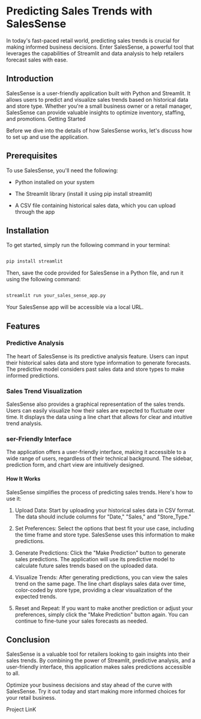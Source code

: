 # Predicting Sales Trends with SalesSense

In today's fast-paced retail world, predicting sales trends is crucial for making informed business decisions. Enter SalesSense, a powerful tool that leverages the capabilities of Streamlit and data analysis to help retailers forecast sales with ease.

## Introduction

SalesSense is a user-friendly application built with Python and Streamlit. It allows users to predict and visualize sales trends based on historical data and store type. Whether you're a small business owner or a retail manager, SalesSense can provide valuable insights to optimize inventory, staffing, and promotions. Getting Started

Before we dive into the details of how SalesSense works, let's discuss how to set up and use the application.

## Prerequisites

To use SalesSense, you'll need the following:

- Python installed on your system

- The Streamlit library (install it using pip install streamlit)

- A CSV file containing historical sales data, which you can upload through the app

## Installation

To get started, simply run the following command in your terminal:

```python

pip install streamlit

```

Then, save the code provided for SalesSense in a Python file, and run it using the following command:

```python

streamlit run your_sales_sense_app.py

```

Your SalesSense app will be accessible via a local URL.

## Features

### Predictive Analysis

The heart of SalesSense is its predictive analysis feature. Users can input their historical sales data and store type information to generate forecasts. The predictive model considers past sales data and store types to make informed predictions.

### Sales Trend Visualization

SalesSense also provides a graphical representation of the sales trends. Users can easily visualize how their sales are expected to fluctuate over time. It displays the data using a line chart that allows for clear and intuitive trend analysis.

### ser-Friendly Interface

The application offers a user-friendly interface, making it accessible to a wide range of users, regardless of their technical background. The sidebar, prediction form, and chart view are intuitively designed.

 #### How It Works

SalesSense simplifies the process of predicting sales trends. Here's how to use it:

1. Upload Data: Start by uploading your historical sales data in CSV format. The data should include columns for "Date," "Sales," and "Store_Type."

2. Set Preferences: Select the options that best fit your use case, including the time frame and store type. SalesSense uses this information to make predictions.

3. Generate Predictions: Click the "Make Prediction" button to generate sales predictions. The application will use its predictive model to calculate future sales trends based on the uploaded data.

4. Visualize Trends: After generating predictions, you can view the sales trend on the same page. The line chart displays sales data over time, color-coded by store type, providing a clear visualization of the expected trends.

5. Reset and Repeat: If you want to make another prediction or adjust your preferences, simply click the "Make Prediction" button again. You can continue to fine-tune your sales forecasts as needed.

 ## Conclusion

SalesSense is a valuable tool for retailers looking to gain insights into their sales trends. By combining the power of Streamlit, predictive analysis, and a user-friendly interface, this application makes sales predictions accessible to all.

Optimize your business decisions and stay ahead of the curve with SalesSense. Try it out today and start making more informed choices for your retail business.

Project LinK
